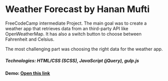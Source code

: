 Weather Forecast by Hanan Mufti
===============================

FreeCodeCamp intermediate Project. The main goal was to create a weather app that retrieves data from an third-party API like OpenWeatherMap. It has also a switch button to choose between Fahrenheit and Celsius.

The most challenging part was choosing the right data for the weather app.

##### Technologies: HTML/CSS (SCSS), JavaScript (jQuery), gulp.js

#### Demo: [Open this link](http://h-arts.github.io/freecodecamp/weather-forecast/)


